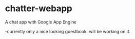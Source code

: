 chatter-webapp
==============

A chat app with Google App Engine

-currently only a nice looking guestbook. will be working on it.
